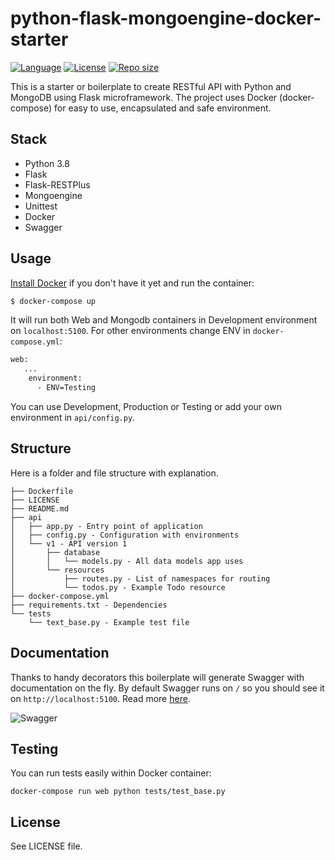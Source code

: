 # python-flask-mongoengine-docker-starter

[![Language](https://img.shields.io/badge/language-python3-brightgreen)](https://www.python.org/)
[![License](https://img.shields.io/github/license/michaljach/python-flask-mongoengine-docker-starter)](https://opensource.org/licenses/MIT)
[![Repo size](https://img.shields.io/github/repo-size/michaljach/python-flask-mongoengine-docker-starter)](https://github.com/michaljach/python-flask-mongoengine-docker-starter)

This is a starter or boilerplate to create RESTful API with Python and MongoDB using Flask microframework. The project uses Docker (docker-compose) for easy to use, encapsulated and safe environment.


## Stack

- Python 3.8
- Flask
- Flask-RESTPlus
- Mongoengine
- Unittest
- Docker
- Swagger

## Usage

[Install Docker](https://www.docker.com/products/docker-desktop) if you don't have it yet and run the container:

```sh
$ docker-compose up
```

It will run both Web and Mongodb containers in Development environment on `localhost:5100`.
For other environments change ENV in `docker-compose.yml`:

```sh
web:
   ...
    environment:
      - ENV=Testing
```

You can use Development, Production or Testing or add your own environment in `api/config.py`.

## Structure

Here is a folder and file structure with explanation.

```
├── Dockerfile
├── LICENSE
├── README.md
├── api
│   ├── app.py - Entry point of application
│   ├── config.py - Configuration with environments
│   └── v1 - API version 1
│       ├── database
│       │   └── models.py - All data models app uses
│       └── resources
│           ├── routes.py - List of namespaces for routing
│           └── todos.py - Example Todo resource
├── docker-compose.yml
├── requirements.txt - Dependencies
└── tests
    └── text_base.py - Example test file
```

## Documentation

Thanks to handy decorators this boilerplate will generate Swagger with documentation on the fly.
By default Swagger runs on `/` so you should see it on `http://localhost:5100`. Read more [here](https://flask-restplus.readthedocs.io/en/stable/swagger.html).

![Swagger](https://i.imgur.com/G7EbHK4.png)

## Testing

You can run tests easily within Docker container:

```
docker-compose run web python tests/test_base.py
```

## License

See LICENSE file.
